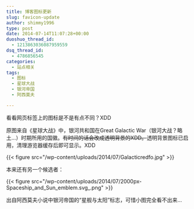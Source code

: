 ```yaml
---
title: 博客图标更新
slug: favicon-update
author: shimmy1996
type: post
date: 2014-07-14T11:07:28+00:00
duoshuo_thread_id:
  - 1213863036087959559
dsq_thread_id:
  - 4786856545
categories:
  - 站点相关
tags:
  - 图标
  - 星球大战
  - 银河帝国
  - 阿西莫夫

---
```

看看网页标签上的图标是不是有点不同？XDD

原图来自《星球大战》中，银河共和国在Great Galactic War（银河大战？略土&#8230;）时期所用的国徽。<del>有时间的话会改成透明背景的XDD。</del>透明背景图标已启用，清理游览器缓存后即可显示。XDD

{{< figure src="/wp-content/uploads/2014/07/Galacticredfo.jpg" >}}

本来还有另一个候选者：

{{< figure src="/wp-content/uploads/2014/07/2000px-Spaceship_and_Sun_emblem.svg_.png" >}}

出自阿西莫夫小说中银河帝国的“星舰与太阳”标志，可惜小图完全看不出来&#8230;
